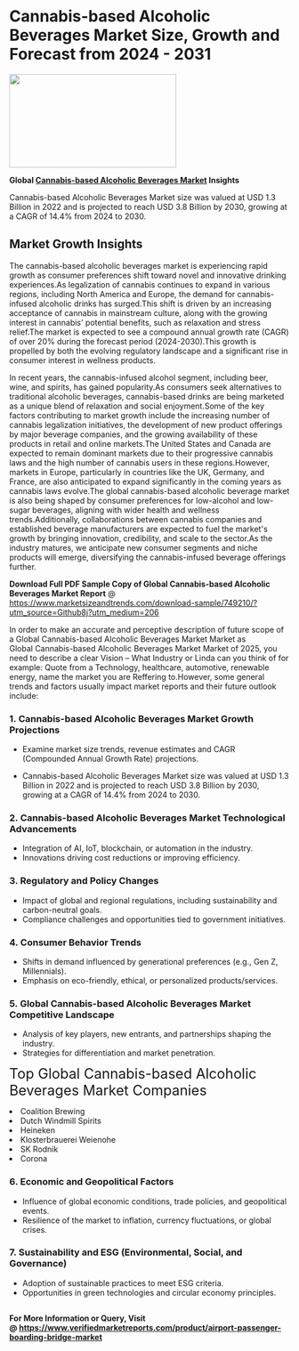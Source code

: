 <H1>Cannabis-based Alcoholic Beverages Market Size, Growth and Forecast from 2024 - 2031</H1><img class="aligncenter size-medium wp-image-584254" src="https://thirdeyenews.in/wp-content/uploads/2024/09/Global-Market-Research-300x168.jpeg" alt="" width="300" height="168" /><p><strong>Global&nbsp;<a href="https://www.marketsizeandtrends.com/download-sample/749210/?utm_source=Github8j?utm_medium=206">Cannabis-based Alcoholic Beverages Market</a> Insights</strong></p><p>Cannabis-based Alcoholic Beverages Market size was valued at USD 1.3 Billion in 2022 and is projected to reach USD 3.8 Billion by 2030, growing at a CAGR of 14.4% from 2024 to 2030.</p><p><h2>Market Growth Insights</h2> <p>The cannabis-based alcoholic beverages market is experiencing rapid growth as consumer preferences shift toward novel and innovative drinking experiences.As legalization of cannabis continues to expand in various regions, including North America and Europe, the demand for cannabis-infused alcoholic drinks has surged.This shift is driven by an increasing acceptance of cannabis in mainstream culture, along with the growing interest in cannabis' potential benefits, such as relaxation and stress relief.The market is expected to see a compound annual growth rate (CAGR) of over 20% during the forecast period (2024-2030).This growth is propelled by both the evolving regulatory landscape and a significant rise in consumer interest in wellness products.</p> <p>In recent years, the cannabis-infused alcohol segment, including beer, wine, and spirits, has gained popularity.As consumers seek alternatives to traditional alcoholic beverages, cannabis-based drinks are being marketed as a unique blend of relaxation and social enjoyment.Some of the key factors contributing to market growth include the increasing number of cannabis legalization initiatives, the development of new product offerings by major beverage companies, and the growing availability of these products in retail and online markets.The United States and Canada are expected to remain dominant markets due to their progressive cannabis laws and the high number of cannabis users in these regions.However, markets in Europe, particularly in countries like the UK, Germany, and France, are also anticipated to expand significantly in the coming years as cannabis laws evolve.The global cannabis-based alcoholic beverage market is also being shaped by consumer preferences for low-alcohol and low-sugar beverages, aligning with wider health and wellness trends.Additionally, collaborations between cannabis companies and established beverage manufacturers are expected to fuel the market's growth by bringing innovation, credibility, and scale to the sector.As the industry matures, we anticipate new consumer segments and niche products will emerge, diversifying the cannabis-infused beverage offerings further.</p><p><span class=""><strong>Download Full PDF Sample Copy of Global Cannabis-based Alcoholic Beverages Market Report</strong> @ <a href="https://www.marketsizeandtrends.com/download-sample/749210/?utm_source=Github8j?utm_medium=206" target="_blank">https://www.marketsizeandtrends.com/download-sample/749210/?utm_source=Github8j?utm_medium=206</a></span></p><p>In order to make an accurate and perceptive description of future scope of a Global&nbsp;Cannabis-based Alcoholic Beverages Market Market as Global&nbsp;Cannabis-based Alcoholic Beverages Market Market of 2025, you need to describe a clear Vision &ndash; What Industry or Linda can you think of for example: Quote from a Technology, healthcare, automotive, renewable energy, name the market you are Reffering to.However, some general trends and factors usually impact market reports and their future outlook include:</p><h3>1.&nbsp;<strong>Cannabis-based Alcoholic Beverages Market Growth Projections</strong></h3><ul><li>Examine market size trends, revenue estimates and CAGR (Compounded Annual Growth Rate) projections.</li><li><p>Cannabis-based Alcoholic Beverages Market size was valued at USD 1.3 Billion in 2022 and is projected to reach USD 3.8 Billion by 2030, growing at a CAGR of 14.4% from 2024 to 2030.</p></li></ul><h3>2.&nbsp;<strong>Cannabis-based Alcoholic Beverages Market Technological Advancements</strong></h3><ul><li>Integration of AI, IoT, blockchain, or automation in the industry.</li><li>Innovations driving cost reductions or improving efficiency.</li></ul><h3>3.&nbsp;<strong>Regulatory and Policy Changes</strong></h3><ul><li>Impact of global and regional regulations, including sustainability and carbon-neutral goals.</li><li>Compliance challenges and opportunities tied to government initiatives.</li></ul><h3>4.&nbsp;<strong>Consumer Behavior Trends</strong></h3><ul><li>Shifts in demand influenced by generational preferences (e.g., Gen Z, Millennials).</li><li>Emphasis on eco-friendly, ethical, or personalized products/services.</li></ul><h3>5.&nbsp;<strong>Global Cannabis-based Alcoholic Beverages Market Competitive Landscape</strong></h3><ul><li>Analysis of key players, new entrants, and partnerships shaping the industry.</li><li>Strategies for differentiation and market penetration.</li></ul><p data-pm-slice="1 1 []"><span style="color: inherit; font-family: inherit; font-size: 25px;">Top Global Cannabis-based Alcoholic Beverages Market Companies</span></p><div class="" data-test-id=""><p><li>Coalition Brewing</li><li> Dutch Windmill Spirits</li><li> Heineken</li><li> Klosterbrauerei Weienohe</li><li> SK Rodnik</li><li> Corona</li></p></div><h3>6.&nbsp;<strong>Economic and Geopolitical Factors</strong></h3><ul><li>Influence of global economic conditions, trade policies, and geopolitical events.</li><li>Resilience of the market to inflation, currency fluctuations, or global crises.</li></ul><h3>7.&nbsp;<strong>Sustainability and ESG (Environmental, Social, and Governance)</strong></h3><ul><li>Adoption of sustainable practices to meet ESG criteria.</li><li>Opportunities in green technologies and circular economy principles.</li></ul><h2><strong style="font-size: 14px;">For More Information or Query, Visit @&nbsp;</strong><a style="background-color: #ffffff; font-size: 14px;" href="https://www.marketsizeandtrends.com/report/cannabis-based-alcoholic-beverages-market/" target="_blank">https://www.verifiedmarketreports.com/product/airport-passenger-boarding-bridge-market</a></h2>